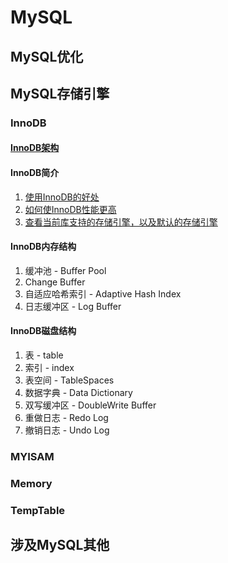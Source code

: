 # MySQL

## MySQL优化

## MySQL存储引擎

### InnoDB

#### [InnoDB架构](https://github.com/asdbex1078/MySQL/blob/master/mysql-storage-engines/innodb/InnoDB%E6%9E%B6%E6%9E%84.md)

#### InnoDB简介

1. [使用InnoDB的好处](https://github.com/asdbex1078/MySQL/blob/master/mysql-storage-engines/innodb/InnoDB%E7%AE%80%E4%BB%8B.md)
2. [如何使InnoDB性能更高](https://github.com/asdbex1078/MySQL/blob/master/mysql-storage-engines/innodb/InnoDB%E7%AE%80%E4%BB%8B.md)
3. [查看当前库支持的存储引擎，以及默认的存储引擎](https://github.com/asdbex1078/MySQL/blob/master/mysql-storage-engines/innodb/InnoDB%E7%AE%80%E4%BB%8B.md)

#### InnoDB内存结构

1. 缓冲池 - Buffer Pool
2. Change Buffer
3. 自适应哈希索引 - Adaptive Hash Index
4. 日志缓冲区 - Log Buffer

#### InnoDB磁盘结构

1. 表 - table
2. 索引 - index
3. 表空间 - TableSpaces
4. 数据字典 - Data Dictionary
5. 双写缓冲区 - DoubleWrite Buffer
6. 重做日志 - Redo Log
7. 撤销日志 - Undo Log

### MYISAM

### Memory

### TempTable

## 涉及MySQL其他

